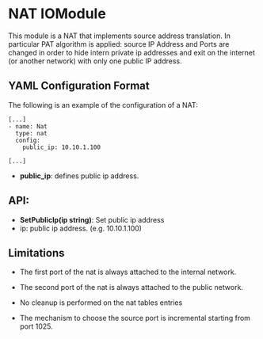 # NAT IOModule

This module is a NAT that implements source address translation. In particular PAT algorithm is applied: source IP Address and Ports are changed in order to hide intern private ip addresses and exit on the internet (or another network) with only one public IP address.

## YAML Configuration Format

The following is an example of the configuration of a NAT:
```
[...]
- name: Nat
  type: nat
  config:
    public_ip: 10.10.1.100

[...]
```

  * **public_ip**: defines public ip address.

## API:
 * **SetPublicIp(ip string)**: Set public ip address
  * ip: public ip address. (e.g. 10.10.1.100)

## Limitations
 * The first port of the nat is always attached to the internal network.

 * The second port of the nat is always attached to the public network.

 * No cleanup is performed on the nat tables entries

 * The mechanism to choose the source port is incremental starting from port 1025.
